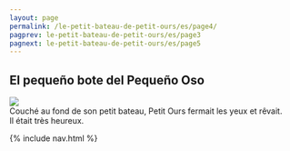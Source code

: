 ```yaml
---
layout: page
permalink: /le-petit-bateau-de-petit-ours/es/page4/
pagprev: le-petit-bateau-de-petit-ours/es/page3
pagnext: le-petit-bateau-de-petit-ours/es/page5
---
```


## El pequeño bote del Pequeño Oso

<img src="{{ site.baseurl }}/img/le-petit-bateau-de-petit-ours/page4.jpg"/>

<div class="childbook-text">
Couché au fond de son petit bateau, Petit Ours fermait les yeux et rêvait.
<br />
Il était très heureux.
</div>

{% include nav.html %}
